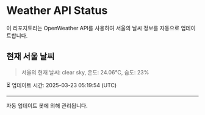 
# Weather API Status

이 리포지토리는 OpenWeather API를 사용하여 서울의 날씨 정보를 자동으로 업데이트합니다.

## 현재 서울 날씨
> 서울의 현재 날씨: clear sky, 온도: 24.06°C, 습도: 23%

⏳ 업데이트 시간: 2025-03-23 05:19:54 (UTC)

---
자동 업데이트 봇에 의해 관리됩니다.
